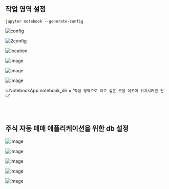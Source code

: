 ## 작업 영역 설정

```
jupyter notebook --generate-config
```
![config](https://user-images.githubusercontent.com/34564706/90243286-9458c780-de69-11ea-9bf2-24b8ceb9eac9.jpg)

![2config](https://user-images.githubusercontent.com/34564706/90243452-e1d53480-de69-11ea-8d3d-a2dabefca1ab.jpg)

![location](https://user-images.githubusercontent.com/34564706/90243680-48f2e900-de6a-11ea-9332-213191a61b6f.jpg)

![image](https://user-images.githubusercontent.com/34564706/90243467-ee598d00-de69-11ea-9c7d-eec6b556a7aa.png)

![image](https://user-images.githubusercontent.com/34564706/90243497-fadde580-de69-11ea-854c-50e1ffaa18ed.png)

![image](https://user-images.githubusercontent.com/34564706/90243519-06c9a780-de6a-11ea-9cef-4bee29c2319c.png)

c.NotebookApp.notebook_dir = '`작업 영역으로 하고 싶은 곳을 이곳에 위치시키면 된다`'


<br>
<br>

## 주식 자동 매매 애플리케이션을 위한 db 설정

![image](https://user-images.githubusercontent.com/34564706/90243872-a0915480-de6a-11ea-85f5-c8fa710b679b.png)

![image](https://user-images.githubusercontent.com/34564706/90243921-b56de800-de6a-11ea-9b66-ea2c78119880.png)

![image](https://user-images.githubusercontent.com/34564706/90243944-c3236d80-de6a-11ea-9a77-84424fc0908b.png)

![image](https://user-images.githubusercontent.com/34564706/90243971-cfa7c600-de6a-11ea-9e38-aae045b57bbb.png)

![image](https://user-images.githubusercontent.com/34564706/90243987-d7676a80-de6a-11ea-8cb9-2cc629246b0b.png)
